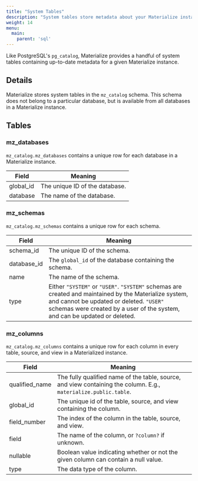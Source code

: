 ```yaml
---
title: "System Tables"
description: "System tables store metadata about your Materialize instance."
weight: 14
menu:
  main:
    parent: 'sql'
---
```


Like PostgreSQL's `pg_catalog`, Materialize provides a handful of system tables
containing up-to-date metadata for a given Materialize instance.

## Details

Materialize stores system tables in the `mz_catalog` schema. This schema does not belong
to a particular database, but is available from all databases in a Materialize instance.

## Tables

### mz_databases

`mz_catalog.mz_databases` contains a unique row for each database in a Materialize
instance.

Field     | Meaning
----------|----------
global_id | The unique ID of the database.
database  | The name of the database.

### mz_schemas

`mz_catalog.mz_schemas` contains a unique row for each schema.

Field     | Meaning
----------|----------
schema_id | The unique ID of the schema.
database_id  | The `global_id` of the database containing the schema.
name      | The name of the schema.
type      | Either `"SYSTEM"` or `"USER"`. `"SYSTEM"` schemas are created and maintained by the Materialize system, and cannot be updated or deleted. `"USER"` schemas were created by a user of the system, and can be updated or deleted.

### mz_columns

`mz_catalog.mz_columns` contains a unique row for each column in every table, source, and view
in a Materialized instance.

Field     | Meaning
----------|----------
qualified_name | The fully qualified name of the table, source, and view containing the column. E.g., `materialize.public.table`.
global_id | The unique id of the table, source, and view containing the column.
field_number | The index of the column in the table, source, and view.
field | The name of the column, or `?column?` if unknown.
nullable | Boolean value indicating whether or not the given column can contain a null value.
type | The data type of the column.
